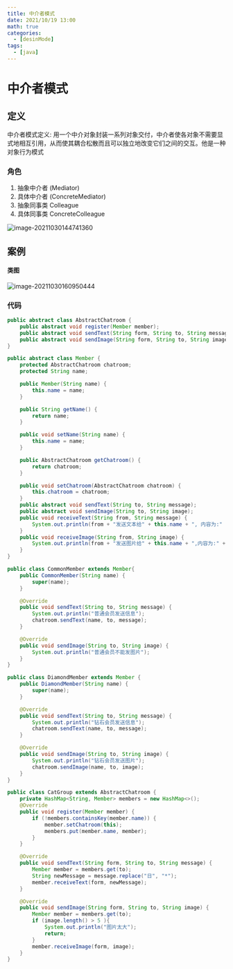```yaml
---
title: 中介者模式
date: 2021/10/19 13:00
math: true
categories:
  - [desinMode]
tags:
  - [java]
---
```


# 中介者模式

## 定义

中介者模式定义: 用一个中介对象封装一系列对象交付，中介者使各对象不需要显式地相互引用，从而使其耦合松散而且可以独立地改变它们之间的交互。他是一种对象行为模式

### 角色

1. 抽象中介者 (Mediator)
2. 具体中介者  (ConcreteMediator)
3. 抽象同事类 Colleague
4. 具体同事类 ConcreteColleague

![image-20211030144741360](https://fastly.jsdelivr.net/gh/xiaou66/picture@master/image/1635576467695image-20211030144741360.png)

## 案例

#### 类图

![image-20211030160950444](https://fastly.jsdelivr.net/gh/xiaou66/picture@master/image/1635581391885image-20211030160950444.png)

### 代码

```java AbstractChatroom.java
public abstract class AbstractChatroom {
    public abstract void register(Member member);
    public abstract void sendText(String form, String to, String message);
    public abstract void sendImage(String form, String to, String image);
}
```

```java Member.java
public abstract class Member {
    protected AbstractChatroom chatroom;
    protected String name;

    public Member(String name) {
        this.name = name;
    }

    public String getName() {
        return name;
    }

    public void setName(String name) {
        this.name = name;
    }

    public AbstractChatroom getChatroom() {
        return chatroom;
    }

    public void setChatroom(AbstractChatroom chatroom) {
        this.chatroom = chatroom;
    }
    public abstract void sendText(String to, String message);
    public abstract void sendImage(String to, String image);
    public void receiveText(String from, String message) {
        System.out.println(from + "发送文本给" + this.name + ", 内容为:" + message);
    }
    public void receiveImage(String from, String image) {
        System.out.println(from + "发送图片给" + this.name + ",内容为:" + image);
    }
}
```

```java CommonMember.java
public class CommonMember extends Member{
    public CommonMember(String name) {
        super(name);
    }

    @Override
    public void sendText(String to, String message) {
        System.out.println("普通会员发送信息");
        chatroom.sendText(name, to, message);
    }

    @Override
    public void sendImage(String to, String image) {
        System.out.println("普通会员不能发图片");
    }
}
```

```java DiamondMember.java
public class DiamondMember extends Member {
    public DiamondMember(String name) {
        super(name);
    }

    @Override
    public void sendText(String to, String message) {
        System.out.println("钻石会员发送信息");
        chatroom.sendText(name, to, message);
    }

    @Override
    public void sendImage(String to, String image) {
        System.out.println("钻石会员发送图片");
        chatroom.sendImage(name, to, image);
    }
}
```

```java CatGroup
public class CatGroup extends AbstractChatroom {
    private HashMap<String, Member> members = new HashMap<>();
    @Override
    public void register(Member member) {
        if (!members.containsKey(member.name)) {
            member.setChatroom(this);
            members.put(member.name, member);
        }
    }

    @Override
    public void sendText(String form, String to, String message) {
        Member member = members.get(to);
        String newMessage = message.replace("日", "*");
        member.receiveText(form, newMessage);
    }

    @Override
    public void sendImage(String form, String to, String image) {
        Member member = members.get(to);
        if (image.length() > 5 ){
            System.out.println("图片太大");
            return;
        }
        member.receiveImage(form, image);
    }
}
```

